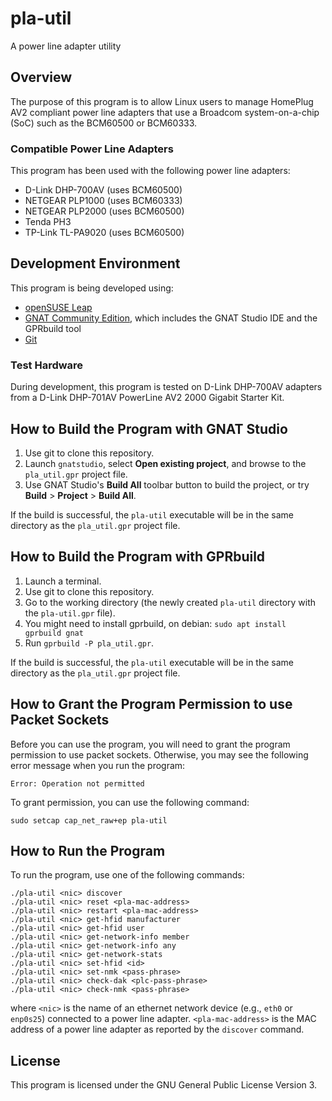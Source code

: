 # pla-util
A power line adapter utility

## Overview
The purpose of this program is to allow Linux users to manage HomePlug AV2 compliant power line adapters that use a Broadcom system-on-a-chip (SoC) such as the BCM60500 or BCM60333.

### Compatible Power Line Adapters
This program has been used with the following power line adapters:

* D-Link DHP-700AV (uses BCM60500)
* NETGEAR PLP1000 (uses BCM60333)
* NETGEAR PLP2000 (uses BCM60500)
* Tenda PH3
* TP-Link TL-PA9020 (uses BCM60500)

## Development Environment
This program is being developed using:

* [openSUSE Leap](https://www.opensuse.org/)
* [GNAT Community Edition](https://www.adacore.com/download), which includes the GNAT Studio IDE and the GPRbuild tool
* [Git](https://git-scm.com/)

### Test Hardware
During development, this program is tested on D-Link DHP-700AV adapters from a D-Link DHP-701AV PowerLine AV2 2000 Gigabit Starter Kit.

## How to Build the Program with GNAT Studio
1. Use git to clone this repository.
2. Launch `gnatstudio`, select **Open existing project**, and browse to the `pla_util.gpr` project file.
3. Use GNAT Studio's **Build All** toolbar button to build the project, or try **Build** > **Project** > **Build All**.

If the build is successful, the `pla-util` executable will be in the same directory as the `pla_util.gpr` project file.

## How to Build the Program with GPRbuild
1. Launch a terminal.
2. Use git to clone this repository.
3. Go to the working directory (the newly created `pla-util` directory with the `pla-util.gpr` file).
4. You might need to install gprbuild, on debian: `sudo apt install gprbuild gnat`
5. Run `gprbuild -P pla_util.gpr`.

If the build is successful, the `pla-util` executable will be in the same directory as the `pla_util.gpr` project file.

## How to Grant the Program Permission to use Packet Sockets
Before you can use the program, you will need to grant the program
permission to use packet sockets. Otherwise, you may see the
following error message when you run the program:

```
Error: Operation not permitted
```

To grant permission, you can use the following command:

```
sudo setcap cap_net_raw+ep pla-util
```

## How to Run the Program
To run the program, use one of the following commands:

```
./pla-util <nic> discover
./pla-util <nic> reset <pla-mac-address>
./pla-util <nic> restart <pla-mac-address>
./pla-util <nic> get-hfid manufacturer
./pla-util <nic> get-hfid user
./pla-util <nic> get-network-info member
./pla-util <nic> get-network-info any
./pla-util <nic> get-network-stats
./pla-util <nic> set-hfid <id>
./pla-util <nic> set-nmk <pass-phrase>
./pla-util <nic> check-dak <plc-pass-phrase>
./pla-util <nic> check-nmk <pass-phrase>
```

where
`<nic>` is the name of an ethernet network device (e.g., `eth0` or `enp0s25`)
connected to a power line adapter.
`<pla-mac-address>` is the MAC address of a power line adapter as reported by the `discover` command.

## License
This program is licensed under the GNU General Public License Version 3.


